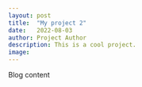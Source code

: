 ```yaml
---
layout: post
title:  "My project 2"
date:   2022-08-03
author: Project Author
description: This is a cool project.
image: 
---
```


Blog content
